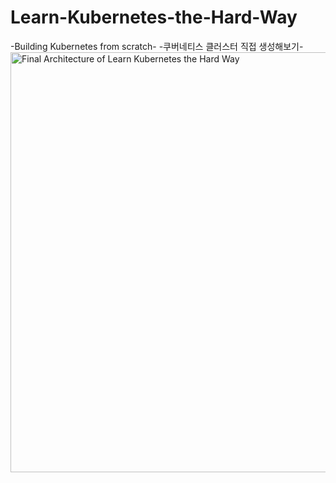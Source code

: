 # Learn-Kubernetes-the-Hard-Way
-Building Kubernetes from scratch-
-쿠버네티스 클러스터 직접 생성해보기-
<img width="672" alt="Final Architecture of Learn Kubernetes the Hard Way" src="https://user-images.githubusercontent.com/92728844/204950334-2b117117-5775-4143-b542-981ce7e5aa82.png">
